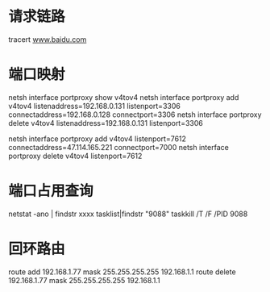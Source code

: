 # 请求链路

tracert www.baidu.com

# 端口映射

netsh interface portproxy show v4tov4
netsh interface portproxy add v4tov4 listenaddress=192.168.0.131 listenport=3306 connectaddress=192.168.0.128 connectport=3306
netsh interface portproxy delete v4tov4 listenaddress=192.168.0.131 listenport=3306

netsh interface portproxy add v4tov4 listenport=7612 connectaddress=47.114.165.221 connectport=7000
netsh interface portproxy delete v4tov4 listenport=7612

# 端口占用查询

netstat -ano | findstr xxxx
tasklist|findstr "9088"
taskkill /T /F /PID 9088

# 回环路由

route add 192.168.1.77 mask 255.255.255.255 192.168.1.1
route delete 192.168.1.77 mask 255.255.255.255 192.168.1.1
